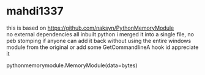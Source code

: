 # mahdi1337<br>
this is based on https://github.com/naksyn/PythonMemoryModule<br>
no external dependencies all inbuilt python
i merged it into a single file, no peb stomping if anyone can add it back without using the entire windows module from the original or add some GetCommandlineA hook id appreciate it <br>

pythonmemorymodule.MemoryModule(data=bytes)
